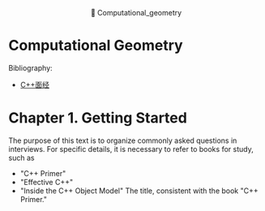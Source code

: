 <div align="center">
📖 Computational_geometry
</div> 

# Computational Geometry 

Bibliography: 
- [C++面经](https://zhuanlan.zhihu.com/p/675399586)
  
# Chapter 1. Getting Started
The purpose of this text is to organize commonly asked questions in interviews. For specific details, it is necessary to refer to books for study, such as 
- "C++ Primer"
- "Effective C++"
- "Inside the C++ Object Model"
The title, consistent with the book "C++ Primer."

  

